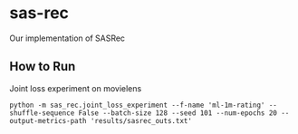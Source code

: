 # sas-rec
Our implementation of SASRec


## How to Run

Joint loss experiment on movielens

`python -m sas_rec.joint_loss_experiment --f-name 'ml-1m-rating' --shuffle-sequence False --batch-size 128 --seed 101 --num-epochs 20 --output-metrics-path 'results/sasrec_outs.txt'`
